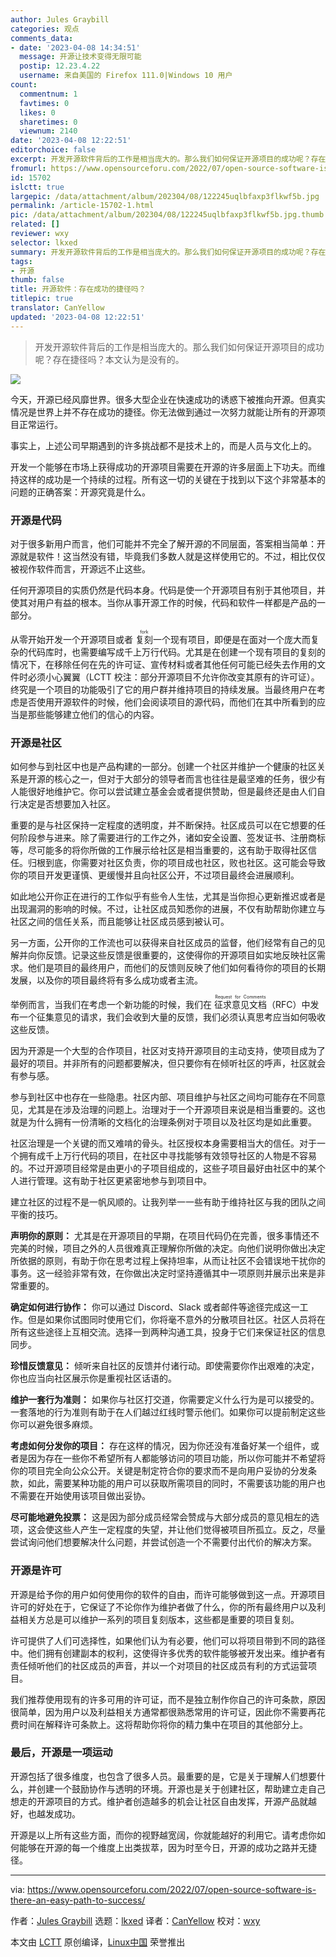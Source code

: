 ```yaml
---
author: Jules Graybill
categories: 观点
comments_data:
- date: '2023-04-08 14:34:51'
  message: 开源让技术变得无限可能
  postip: 12.23.4.22
  username: 来自美国的 Firefox 111.0|Windows 10 用户
count:
  commentnum: 1
  favtimes: 0
  likes: 0
  sharetimes: 0
  viewnum: 2140
date: '2023-04-08 12:22:51'
editorchoice: false
excerpt: 开发开源软件背后的工作是相当庞大的。那么我们如何保证开源项目的成功呢？存在捷径吗？本文认为是没有的。
fromurl: https://www.opensourceforu.com/2022/07/open-source-software-is-there-an-easy-path-to-success/
id: 15702
islctt: true
largepic: /data/attachment/album/202304/08/122245uqlbfaxp3flkwf5b.jpg
permalink: /article-15702-1.html
pic: /data/attachment/album/202304/08/122245uqlbfaxp3flkwf5b.jpg.thumb.jpg
related: []
reviewer: wxy
selector: lkxed
summary: 开发开源软件背后的工作是相当庞大的。那么我们如何保证开源项目的成功呢？存在捷径吗？本文认为是没有的。
tags:
- 开源
thumb: false
title: 开源软件：存在成功的捷径吗？
titlepic: true
translator: CanYellow
updated: '2023-04-08 12:22:51'
---
```



> 
> 开发开源软件背后的工作是相当庞大的。那么我们如何保证开源项目的成功呢？存在捷径吗？本文认为是没有的。
> 
> 
> 


![](/data/attachment/album/202304/08/122245uqlbfaxp3flkwf5b.jpg)


今天，开源已经风靡世界。很多大型企业在快速成功的诱惑下被推向开源。但真实情况是世界上并不存在成功的捷径。你无法做到通过一次努力就能让所有的开源项目正常运行。


事实上，上述公司早期遇到的许多挑战都不是技术上的，而是人员与文化上的。


开发一个能够在市场上获得成功的开源项目需要在开源的许多层面上下功夫。而维持这样的成功是一个持续的过程。所有这一切的关键在于找到以下这个非常基本的问题的正确答案：开源究竟是什么。


### 开源是代码


对于很多新用户而言，他们可能并不完全了解开源的不同层面，答案相当简单：开源就是软件！这当然没有错，毕竟我们多数人就是这样使用它的。不过，相比仅仅被视作软件而言，开源远不止这些。


任何开源项目的实质仍然是代码本身。代码是使一个开源项目有别于其他项目，并使其对用户有益的根本。当你从事开源工作的时候，代码和软件一样都是产品的一部分。


从零开始开发一个开源项目或者 <ruby> 复刻 <rt>  fork </rt></ruby> 一个现有项目，即便是在面对一个庞大而复杂的代码库时，也需要编写成千上万行代码。尤其是在创建一个现有项目的复刻的情况下，在移除任何在先的许可证、宣传材料或者其他任何可能已经失去作用的文件时必须小心翼翼（LCTT 校注：部分开源项目不允许你改变其原有的许可证）。终究是一个项目的功能吸引了它的用户群并维持项目的持续发展。当最终用户在考虑是否使用开源软件的时候，他们会阅读项目的源代码，而他们在其中所看到的应当是那些能够建立他们的信心的内容。


### 开源是社区


如何参与到社区中也是产品构建的一部分。创建一个社区并维护一个健康的社区关系是开源的核心之一，但对于大部分的领导者而言也往往是最坚难的任务，很少有人能很好地维护它。你可以尝试建立基金会或者提供赞助，但是最终还是由人们自行决定是否想要加入社区。


重要的是与社区保持一定程度的透明度，并不断保持。社区成员可以在它想要的任何阶段参与进来。除了需要进行的工作之外，诸如安全设置、签发证书、注册商标等，尽可能多的将你所做的工作展示给社区是相当重要的，这有助于取得社区信任。归根到底，你需要对社区负责，你的项目成也社区，败也社区。这可能会导致你的项目开发更谨慎、更缓慢并且向社区公开，不过项目最终会进展顺利。


如此地公开你正在进行的工作似乎有些令人生怯，尤其是当你担心更新推迟或者是出现漏洞的影响的时候。不过，让社区成员知悉你的进展，不仅有助帮助你建立与社区之间的信任关系，而且能够让社区成员感到被认可。


另一方面，公开你的工作流也可以获得来自社区成员的监督，他们经常有自己的见解并向你反馈。记录这些反馈是很重要的，这使得你的开源项目如实地反映社区需求。他们是项目的最终用户，而他们的反馈则反映了他们如何看待你的项目的长期发展，以及你的项目最终将有多么成功或者主流。


举例而言，当我们在考虑一个新功能的时候，我们在 <ruby> 征求意见文档 <rt>  Request for Comments </rt></ruby>（RFC）中发布一个征集意见的请求，我们会收到大量的反馈，我们必须认真思考应当如何吸收这些反馈。


因为开源是一个大型的合作项目，社区对支持开源项目的主动支持，使项目成为了最好的项目。并非所有的问题都要解决，但只要你有在倾听社区的呼声，社区就会有参与感。


参与到社区中也存在一些隐患。社区内部、项目维护与社区之间均可能存在不同意见，尤其是在涉及治理的问题上。治理对于一个开源项目来说是相当重要的。这也就是为什么拥有一份清晰的文档化的治理条例对于项目以及社区均是如此重要。


社区治理是一个关键的而又难啃的骨头。社区授权本身需要相当大的信任。对于一个拥有成千上万行代码的项目，在社区中寻找能够有效领导社区的人物是不容易的。不过开源项目经常是由更小的子项目组成的，这些子项目最好由社区中的某个人进行管理。这有助于社区更紧密地参与到项目中。


建立社区的过程不是一帆风顺的。让我列举一一些有助于维持社区与我的团队之间平衡的技巧。


**声明你的原则：** 尤其是在开源项目的早期，在项目代码仍在完善，很多事情还不完美的时候，项目之外的人员很难真正理解你所做的决定。向他们说明你做出决定所依据的原则，有助于你在思考过程上保持坦率，从而让社区不会错误地干扰你的事务。这一经验非常有效，在你做出决定时坚持遵循其中一项原则并展示出来是非常重要的。


**确定如何进行协作：** 你可以通过 Discord、Slack 或者邮件等途径完成这一工作。但是如果你试图同时使用它们，你将毫不意外的分散项目社区。社区人员将在所有这些途径上互相交流。选择一到两种沟通工具，投身于它们来保证社区的信息同步。


**珍惜反馈意见：** 倾听来自社区的反馈并付诸行动。即使需要你作出艰难的决定，你也应当向社区展示你是重视社区话语的。


**维护一套行为准则：** 如果你与社区打交道，你需要定义什么行为是可以接受的。一套落地的行为准则有助于在人们越过红线时警示他们。如果你可以提前制定这些你可以避免很多麻烦。


**考虑如何分发你的项目：** 存在这样的情况，因为你还没有准备好某一个组件，或者是因为存在一些你不希望所有人都能够访问的项目功能，所以你可能并不希望将你的项目完全向公众公开。关键是制定符合你的要求而不是向用户妥协的分发条款，如此，需要某种功能的用户可以获取所需项目的同时，不需要该功能的用户也不需要在开始使用该项目做出妥协。


**尽可能地避免投票：** 这是因为部分成员经常会赞成与大部分成员的意见相左的选项，这会使这些人产生一定程度的失望，并让他们觉得被项目所孤立。反之，尽量尝试询问他们想要解决什么问题，并尝试创造一个不需要付出代价的解决方案。


### 开源是许可


开源是给予你的用户如何使用你的软件的自由，而许可能够做到这一点。开源项目许可的好处在于，它保证了不论你作为维护者做了什么，你的所有最终用户以及利益相关方总是可以维护一系列的项目复刻版本，这些都是重要的项目复刻。


许可提供了人们可选择性，如果他们认为有必要，他们可以将项目带到不同的路径中。他们拥有创建副本的权利，这使得许多优秀的软件能够被开发出来。维护者有责任倾听他们的社区成员的声音，并以一个对项目的社区成员有利的方式运营项目。


我们推荐使用现有的许多可用的许可证，而不是独立制作你自己的许可条款，原因很简单，因为用户以及利益相关方通常都很熟悉常用的许可证，因此你不需要再花费时间在解释许可条款上。这将帮助你将你的精力集中在项目的其他部分上。


### 最后，开源是一项运动


开源包括了很多维度，也包含了很多人员。最重要的是，它是关于理解人们想要什么，并创建一个鼓励协作与透明的环境。开源也是关于创建社区，帮助建立走自己想走的开源项目的方式。维护者创造越多的机会让社区自由发挥，开源产品就越好，也越发成功。


开源是以上所有这些方面，而你的视野越宽阔，你就能越好的利用它。请考虑你如何能够在开源的每一个维度上出类拔萃，因为时至今日，开源的成功之路并无捷径。




---


via: <https://www.opensourceforu.com/2022/07/open-source-software-is-there-an-easy-path-to-success/>


作者：[Jules Graybill](https://www.opensourceforu.com/author/jules-graybill/) 选题：[lkxed](https://github.com/lkxed) 译者：[CanYellow](https://github.com/CanYellow) 校对：[wxy](https://github.com/wxy)


本文由 [LCTT](https://github.com/LCTT/TranslateProject) 原创编译，[Linux中国](https://linux.cn/) 荣誉推出